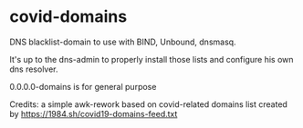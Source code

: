 # covid-domains
DNS blacklist-domain to use with BIND, Unbound, dnsmasq.

It's up to the dns-admin to properly install those lists and configure his own dns resolver.

0.0.0.0-domains is for general purpose

Credits:
a simple awk-rework based on covid-related domains list created by https://1984.sh/covid19-domains-feed.txt

